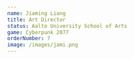 ```yaml
---
name: Jiaming Liang
title: Art Director
status: Aalto University School of Arts
game: Cyberpunk 2077
orderNumber: 7
image: /images/jami.png
---
```


